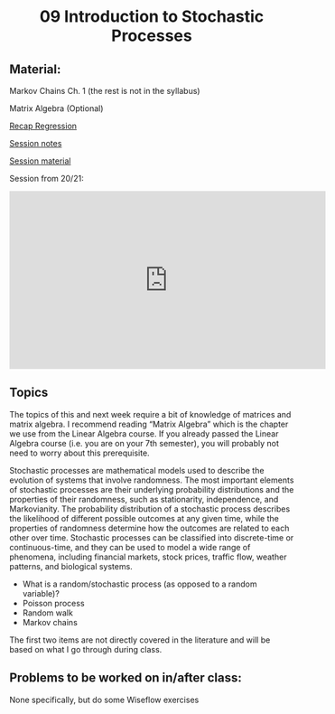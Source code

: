 <h1 align="center">09 Introduction to Stochastic Processes</h1>


## Material:

Markov Chains Ch. 1 (the rest is not in the syllabus)

Matrix Algebra (Optional)

[Recap Regression]()

[Session notes]()

[Session material](https://viaucdk-my.sharepoint.com/:f:/g/personal/rib_viauc_dk/EpMa2OpoQTRLjtQWiM9qhugBXvJkRWuUGK7-4SuiycEDYQ?e=Fg6B41)

Session from 20/21:

<iframe width="560" height="315" src="https://www.youtube.com/embed/ETpNklpTK-A?si=sWY2BbsQzaL8GrwA" title="YouTube video player" frameborder="0" allow="accelerometer; autoplay; clipboard-write; encrypted-media; gyroscope; picture-in-picture; web-share" referrerpolicy="strict-origin-when-cross-origin" allowfullscreen></iframe>

## Topics

The topics of this and next week require a bit of knowledge of matrices and matrix algebra. I recommend reading “Matrix Algebra” which is the chapter we use from the Linear Algebra course. If you already passed the Linear Algebra course (i.e. you are on your 7th semester), you will probably not need to worry about this prerequisite.

Stochastic processes are mathematical models used to describe the evolution of systems that involve randomness. The most important elements of stochastic processes are their underlying probability distributions and the properties of their randomness, such as stationarity, independence, and Markovianity. The probability distribution of a stochastic process describes the likelihood of different possible outcomes at any given time, while the properties of randomness determine how the outcomes are related to each other over time. Stochastic processes can be classified into discrete-time or continuous-time, and they can be used to model a wide range of phenomena, including financial markets, stock prices, traffic flow, weather patterns, and biological systems.

- What is a random/stochastic process (as opposed to a random variable)?
- Poisson process
- Random walk
- Markov chains

The first two items are not directly covered in the literature and will be based on what I go through during class.

## Problems to be worked on in/after class:

None specifically, but do some Wiseflow exercises


